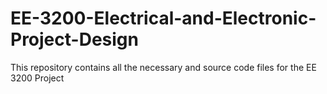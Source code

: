# EE-3200-Electrical-and-Electronic-Project-Design
This repository contains all the necessary and source code files for the EE 3200 Project
